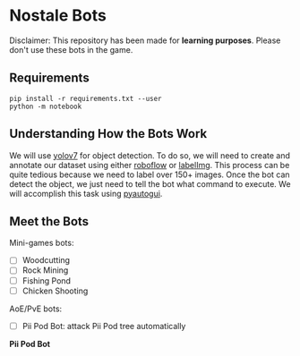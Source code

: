 # Nostale Bots

Disclaimer: This repository has been made for **learning purposes**. Please 
don't use these bots in the game.

## Requirements

```
pip install -r requirements.txt --user
python -m notebook
```

## Understanding How the Bots Work

We will use [yolov7](https://github.com/WongKinYiu/yolov7) for object detection.
To do so, we will need to create and annotate our dataset using either
[roboflow](https://app.roboflow.com/) or [labelImg](https://github.com/tzutalin/labelImg). 
This process can be quite tedious because we need to label over 150+ 
images. Once the bot can detect the object, we just need to tell the bot 
what command to execute. We will accomplish this task using [pyautogui](https://pypi.org/project/PyAutoGUI/).


## Meet the Bots


Mini-games bots:
- [ ] Woodcutting
- [ ] Rock Mining
- [ ] Fishing Pond
- [ ] Chicken Shooting

AoE/PvE bots:
- [ ] Pii Pod Bot: attack Pii Pod tree automatically




**Pii Pod Bot**



